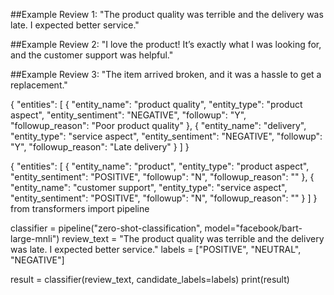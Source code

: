 ##Example Review 1:
"The product quality was terrible and the delivery was late. I expected better service."


##Example Review 2:
"I love the product! It’s exactly what I was looking for, and the customer support was helpful."

##Example Review 3: "The item arrived broken, and it was a hassle to get a replacement."

{
  "entities": [
    {
      "entity_name": "product quality",
      "entity_type": "product aspect",
      "entity_sentiment": "NEGATIVE",
      "followup": "Y",
      "followup_reason": "Poor product quality"
    },
    {
      "entity_name": "delivery",
      "entity_type": "service aspect",
      "entity_sentiment": "NEGATIVE",
      "followup": "Y",
      "followup_reason": "Late delivery"
    }
  ]
}

{
  "entities": [
    {
      "entity_name": "product",
      "entity_type": "product aspect",
      "entity_sentiment": "POSITIVE",
      "followup": "N",
      "followup_reason": ""
    },
    {
      "entity_name": "customer support",
      "entity_type": "service aspect",
      "entity_sentiment": "POSITIVE",
      "followup": "N",
      "followup_reason": ""
    }
  ]
}
from transformers import pipeline

classifier = pipeline("zero-shot-classification", model="facebook/bart-large-mnli")
review_text = "The product quality was terrible and the delivery was late. I expected better service."
labels = ["POSITIVE", "NEUTRAL", "NEGATIVE"]

result = classifier(review_text, candidate_labels=labels)
print(result)

